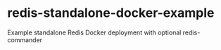 # redis-standalone-docker-example
Example standalone Redis Docker deployment with optional redis-commander
